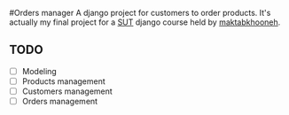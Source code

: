 #Orders manager
A django project for customers to order products.
It's actually my final project for a [SUT](http://www.en.sharif.edu/) django course held by [maktabkhooneh](maktabkhooneh.org). 

## TODO
- [ ] Modeling
- [ ] Products management
- [ ] Customers management
- [ ] Orders management